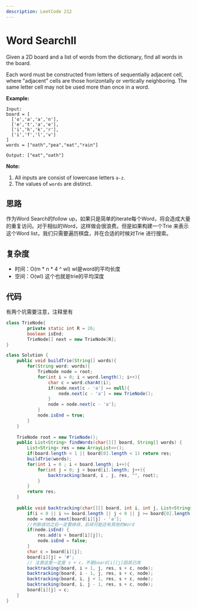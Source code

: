 ```yaml
---
description: LeetCode 212
---
```


# Word SearchII

Given a 2D board and a list of words from the dictionary, find all words in the board.

Each word must be constructed from letters of sequentially adjacent cell, where "adjacent" cells are those horizontally or vertically neighboring. The same letter cell may not be used more than once in a word.

**Example:**

```text
Input: 
board = [
  ['o','a','a','n'],
  ['e','t','a','e'],
  ['i','h','k','r'],
  ['i','f','l','v']
]
words = ["oath","pea","eat","rain"]

Output: ["eat","oath"]
```

**Note:**

1. All inputs are consist of lowercase letters `a-z`.
2. The values of `words` are distinct.

## 思路

作为Word Search的follow up，如果只是简单的iterate每个Word，将会造成大量的重复访问。对于相似的Word，这样做会很浪费。但是如果构建一个Trie 来表示这个Word list，我们只需要遍历棋盘，并在合适的时候对Trie 进行搜索。

## 复杂度

* 时间：O\(m \* n \* 4 ^ wl\) wl是word的平均长度
* 空间：O\(wl\) 这个也就是trie的平均深度

## 代码

有两个坑需要注意，注释里有

```java
class TrieNode{
        private static int R = 26;
        boolean isEnd;
        TrieNode[] next = new TrieNode[R];
}

class Solution {    
    public void buildTrie(String[] words){
        for(String word: words){
            TrieNode node = root;
            for(int i = 0; i < word.length(); i++){
                char c = word.charAt(i);
                if(node.next[c - 'a'] == null){
                    node.next[c - 'a'] = new TrieNode();
                }
                node = node.next[c - 'a'];
            }
            node.isEnd = true;
        }
    }
    
    TrieNode root = new TrieNode();
    public List<String> findWords(char[][] board, String[] words) {
        List<String> res = new ArrayList<>();
        if(board.length < 1 || board[0].length < 1) return res;
        buildTrie(words);
        for(int i = 0 ; i < board.length; i++){
            for(int j = 0; j < board[i].length; j++){
                backtracking(board, i , j, res, "", root);
            }
        }
        return res;
    }
    
    public void backtracking(char[][] board, int i, int j, List<String> res, String s, TrieNode node){
        if(i < 0 || i >= board.length || j < 0 || j >= board[0].length || board[i][j] == '#' || node.next[board[i][j] - 'a'] == null) return;
        node = node.next[board[i][j] - 'a'];
        //判断成功之后一定要继续，后续可能还有其他的Word
        if(node.isEnd) {
            res.add(s + board[i][j]);
            node.isEnd = false;
        }
        char c = board[i][j];
        board[i][j] = '#';
        // 注意这里一定是 s + c，不是board[i][j]因其已改
        backtracking(board, i + 1, j, res, s + c, node);
        backtracking(board, i - 1, j, res, s + c, node);
        backtracking(board, i, j + 1, res, s + c, node);
        backtracking(board, i, j - 1, res, s + c, node);
        board[i][j] = c;
    }
}
```



